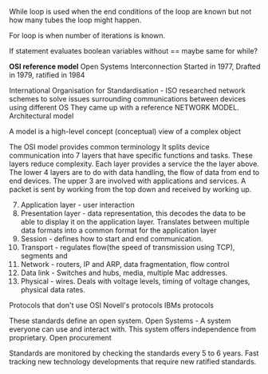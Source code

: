 While loop is used when the end conditions of the loop are known but not how many tubes the loop might happen.

For loop is when number of iterations is known.

If statement evaluates boolean variables without ==  maybe same for while?


**OSI reference model**
Open Systems Interconnection
Started in 1977, Drafted in 1979, ratified in 1984

International Organisation for Standardisation - ISO researched network schemes to solve issues surrounding communications between devices using different OS
They came up with a reference NETWORK MODEL. Architectural model

A model is a high-level concept (conceptual) view of a complex object

The OSI model provides common terminology
It splits device communication into 7 layers that have specific functions and tasks. 
These layers reduce complexity.
Each layer provides a service the the layer above.
The lower 4 layers are to do with data handling, the flow of data from end to end devices.
The upper 3 are involved with applications and services.
A packet is sent by working from the top down and received by working up.

7. Application layer - user interaction
6. Presentation layer - data representation, this decodes the data to be able to display it on the application layer. Translates between multiple data formats into a common format for the application layer
5. Session - defines how to start and end communication. 
4. Transport - regulates flow(the speed of transmission using TCP), segments and 
3.  Network - routers, IP and ARP, data fragmentation, flow control
2. Data link - Switches and hubs, media, multiple Mac addresses.
1.  Physical - wires. Deals with voltage levels, timing of voltage changes, physical data rates.

Protocols that don't use OSI
     Novell's protocols
     IBMs protocols

These standards define an open system.
Open Systems - A system everyone can use and interact with.
This system offers independence from proprietary.
Open procurement 

Standards are monitored by checking the standards every 5 to 6 years.
Fast tracking new technology developments that require new ratified standards.




